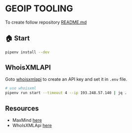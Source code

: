 # GEOIP TOOLING

To create follow repository [README.md](../README.md)  

## 🏠 Start

```sh
pipenv install --dev
```

## WhoisXMLAPI

Goto [whoisxmlapi](https://ip-geolocation.whoisxmlapi.com/) to create an API key and set it in `.env` file.  

```sh
# use whoisxml
pipenv run start --timeout 4 --ip 193.248.57.140 | jq . 
```

## Resources

* MaxMind [here](https://www.maxmind.com/en/home)  
* WhoIsXMLApi [here](https://ip-geolocation.whoisxmlapi.com/api/documentation)  

